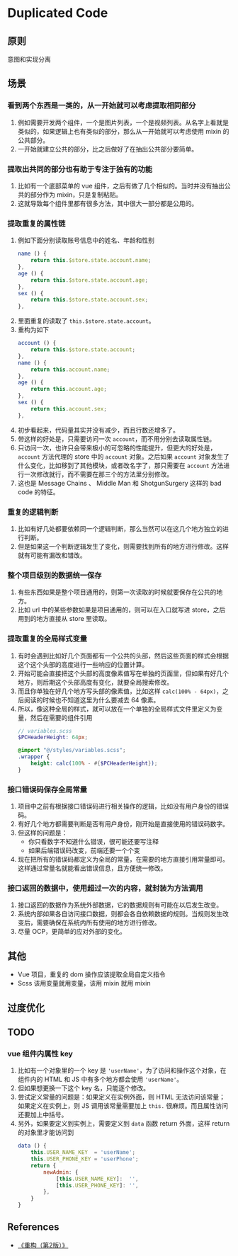 # Duplicated Code


## 原则
意图和实现分离


## 场景
### 看到两个东西是一类的，从一开始就可以考虑提取相同部分
1. 例如需要开发两个组件，一个是图片列表，一个是视频列表。从名字上看就是类似的，如果逻辑上也有类似的部分，那么从一开始就可以考虑使用 mixin 的公共部分。
2. 一开始就建立公共的部分，比之后做好了在抽出公共部分要简单。

### 提取出共同的部分也有助于专注于独有的功能
1. 比如有一个底部菜单的 vue 组件，之后有做了几个相似的。当时并没有抽出公共的部分作为 mixin，只是复制粘贴。
2. 这就导致每个组件里都有很多方法，其中很大一部分都是公用的。

### 提取重复的属性链
1. 例如下面分别读取账号信息中的姓名、年龄和性别
    ```js
    name () {
        return this.$store.state.account.name;
    },
    age () {
        return this.$store.state.account.age;
    },
    sex () {
        return this.$store.state.account.sex;
    },
    ```
2. 里面重复的读取了 `this.$store.state.account`。
3. 重构为如下
    ```js
    account () {
        return this.$store.state.account;
    },
    name () {
        return this.account.name;
    },
    age () {
        return this.account.age;
    },
    sex () {
        return this.account.sex;
    },
    ```
4. 初步看起来，代码量其实并没有减少，而且行数还增多了。
5. 带这样的好处是，只需要访问一次 `account`，而不用分别去读取属性链。
6. 只访问一次，也许只会带来极小的可忽略的性能提升，但更大的好处是，`account` 方法代理的 store 中的 `account` 对象。之后如果 `account` 对象发生了什么变化，比如移到了其他模块，或者改名字了，那只需要在 `account` 方法进行一次修改就行，而不需要在那三个的方法里分别修改。
7. 这也是 Message Chains 、 Middle Man 和 ShotgunSurgery 这样的 bad code 的特征。

### 重复的逻辑判断
1. 比如有好几处都要依赖同一个逻辑判断，那么当然可以在这几个地方独立的进行判断。
2. 但是如果这一个判断逻辑发生了变化，则需要找到所有的地方进行修改。这样就有可能有漏改和错改。

### 整个项目级别的数据统一保存
1. 有些东西如果是整个项目通用的，则第一次读取的时候就要保存在公共的地方。
2. 比如 url 中的某些参数如果是项目通用的，则可以在入口就写进 store，之后用到的地方直接从 store 里读取。

### 提取重复的全局样式变量
1. 有时会遇到比如好几个页面都有一个公共的头部，然后这些页面的样式会根据这个这个头部的高度进行一些响应的位置计算。
2. 开始可能会直接把这个头部的高度像素值写在单独的页面里，但如果有好几个地方，则后期这个头部高度有变化，就要全局搜索修改。
3. 而且你单独在好几个地方写头部的像素值，比如这样 `calc(100% - 64px)`，之后阅读的时候也不知道这里为什么要减去 64 像素。
4. 所以，像这种全局的样式，就可以放在一个单独的全局样式文件里定义为变量，然后在需要的组件引用
    ```scss
    // variables.scss
    $PCHeaderHeight: 64px;
    ```
    ```scss
    @import "@/styles/variables.scss";
    .wrapper {
        height: calc(100% - #{$PCHeaderHeight});
    }
    ```

### 接口错误码保存全局常量
1. 项目中之前有根据接口错误码进行相关操作的逻辑，比如没有用户身份的错误码。
2. 有好几个地方都需要判断是否有用户身份，刚开始是直接使用的错误码数字。
3. 但这样的问题是：
    * 你只看数字不知道什么错误，很可能还要写注释
    * 如果后端错误码改变，前端还要一个个变
4. 现在把所有的错误码都定义为全局的常量，在需要的地方直接引用常量即可。这样通过常量名就能看出错误信息，且方便统一修改。

### 接口返回的数据中，使用超过一次的内容，就封装为方法调用
1. 接口返回的数据作为系统外部数据，它的数据规则有可能在以后发生改变。
2. 系统内部如果各自访问接口数据，则都会各自依赖数据的规则。当规则发生改变后，需要确保在系统内所有使用的地方进行修改。
3. 尽量 OCP，更简单的应对外部的变化。


## 其他
* Vue 项目，重复的 dom 操作应该提取全局自定义指令
* Scss 该用变量就用变量，该用 mixin 就用 mixin


## 过度优化


## TODO
### vue 组件内属性 key 
1. 比如有一个对象里的一个 key 是 `'userName'`，为了访问和操作这个对象，在组件内的 HTML 和 JS 中有多个地方都会使用 `'userName'`。
2. 但如果想更换一下这个 key 名，只能逐个修改。
3. 尝试定义常量的问题是：如果定义在实例外面，则 HTML 无法访问该常量；如果定义在实例上，则 JS 调用该常量需要加上 `this.` 很麻烦。而且属性访问还要加上中括号。
4. 另外，如果要定义到实例上，需要定义到 `data` 函数 return 外面，这样 return 的对象里才能访问到
    ```js
    data () {
        this.USER_NAME_KEY  = 'userName';
        this.USER_PHONE_KEY = 'userPhone';
        return {
            newAdmin: {
                [this.USER_NAME_KEY]:  '',
                [this.USER_PHONE_KEY]: '',
            },
        }
    }
    ```


## References
* [《重构（第2版）》](https://book.douban.com/subject/33400354/)
